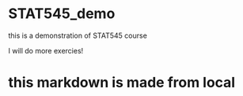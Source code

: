# STAT545_demo
this is a demonstration of STAT545 course

I will do more exercies!
# this markdown is made from local 

